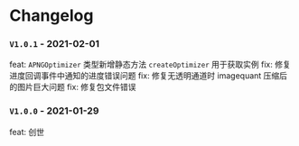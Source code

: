 # Changelog

### `V1.0.1` - 2021-02-01
feat: `APNGOptimizer` 类型新增静态方法 `createOptimizer` 用于获取实例
fix: 修复进度回调事件中通知的进度错误问题
fix: 修复无透明通道时 imagequant 压缩后的图片巨大问题
fix: 修复包文件错误

### `V1.0.0` - 2021-01-29
feat: 创世